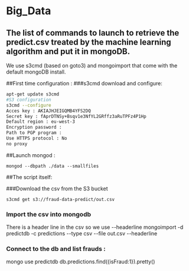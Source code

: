 # Big_Data


## The list of commands to launch to retrieve the predict.csv treated by the machine learning algorithm and put it in mongoDB.
We use s3cmd (based on goto3) and mongoimport that come with the default mongoDB install.


##First time configuration : 
###s3cmd download and configure:
```BASH
apt-get update s3cmd
#S3 configuration
s3cmd --configure
Acces key : AKIAJHJEIGQMB4YFS2DQ
Secret key : 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
Default region : eu-west-3
Encryption password : 
Path to PGP program :
Use HTTPS protocol : No
no proxy
```
##Launch mongod  : 
```
mongod --dbpath ./data --smallfiles
```


##The script itself:

###Download the csv from the S3 bucket
```
s3cmd get s3://fraud-data-predict/out.csv
```

### Import the csv into mongodb
There is a header line in the csv so we use --headerline
mongoimport -d predictdb -c predictions --type csv --file out.csv --headerline 


### Connect to the db and list frauds : 
mongo
use predictdb
db.predictions.find({isFraud:1}).pretty()
